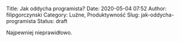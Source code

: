 Title: Jak oddycha programista?
Date: 2020-05-04 07:52
Author: filipgorczynski
Category: Luźne, Produktywność
Slug: jak-oddycha-programista
Status: draft

Najpewniej nieprawidłowo.

 
